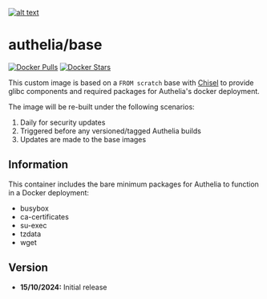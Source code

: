 [logo]: https://www.authelia.com/images/branding/title.png "Authelia"
[![alt text][logo]](https://www.authelia.com/)

# authelia/base
[![Docker Pulls](https://img.shields.io/docker/pulls/authelia/base.svg)](https://hub.docker.com/r/authelia/base/) [![Docker Stars](https://img.shields.io/docker/stars/authelia/base.svg)](https://hub.docker.com/r/authelia/base/)

This custom image is based on a `FROM scratch` base with [Chisel](https://github.com/canonical/chisel) to provide glibc components and required packages for Authelia's docker deployment.

The image will be re-built under the following scenarios:
1. Daily for security updates
2. Triggered before any versioned/tagged Authelia builds
3. Updates are made to the base images

## Information

This container includes the bare minimum packages for Authelia to function in a Docker deployment:

* busybox
* ca-certificates
* su-exec
* tzdata
* wget

## Version
- **15/10/2024:** Initial release